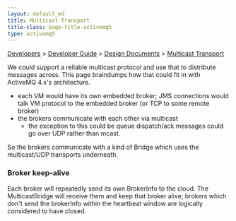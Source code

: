 ```yaml
---
layout: default_md
title: Multicast Transport 
title-class: page-title-activemq5
type: activemq5
---
```


[Developers](developers) > [Developer Guide](developer-guide) > [Design Documents](design-documents) > [Multicast Transport](multicast-transport)


We could support a reliable multicast protocol and use that to distribute messages across. This page braindumps how that could fit in with ActiveMQ 4.x's architecture.

*   each VM would have its own embedded broker; JMS connections would talk VM protocol to the embedded broker (or TCP to some remote broker)
*   the brokers communicate with each other via multicast
    *   the exception to this could be queue dispatch/ack messages could go over UDP rather than mcast.

So the brokers communicate with a kind of Bridge which uses the multicast/UDP transports underneath.

### Broker keep-alive

Each broker will repeatedly send its own BrokerInfo to the cloud. The MulticastBridge will receive them and keep that broker alive; brokers which don't send the brokerInfo within the heartbeat window are logically considered to have closed.

